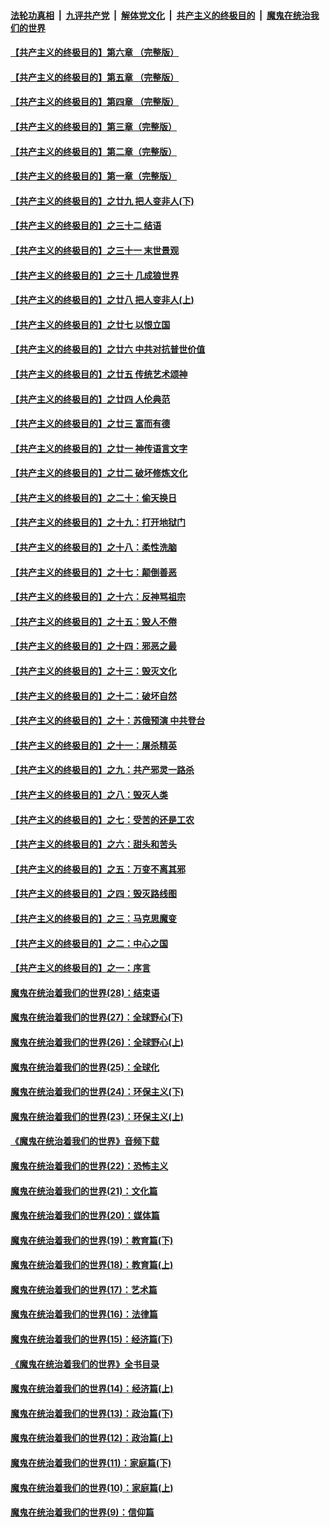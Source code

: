 ####  [法轮功真相](../../../../basic/blob/master/README.md?t=04100630) &nbsp;|&nbsp; [九评共产党](../../../../9ping.md/blob/master/README.md?t=04100630) &nbsp;|&nbsp; [解体党文化](../../../../jtdwh.md/blob/master/README.md?t=04100630)  &nbsp;|&nbsp; [共产主义的终极目的](../../../../gczydzjmd.md/blob/master/README.md?t=04100630) &nbsp;|&nbsp; [魔鬼在统治我们的世界](../../../../mgztzwmdsj.md/blob/master/README.md?t=04100630) 

#### [【共产主义的终极目的】第六章 （完整版）](../pages/nsc422/n11428913.md?t=04100630) 

#### [【共产主义的终极目的】第五章 （完整版）](../pages/nsc422/n11428912.md?t=04100630) 

#### [【共产主义的终极目的】第四章 （完整版）](../pages/nsc422/n11428907.md?t=04100630) 

#### [【共产主义的终极目的】第三章（完整版）](../pages/nsc422/n11428848.md?t=04100630) 

#### [【共产主义的终极目的】第二章（完整版）](../pages/nsc422/n11428831.md?t=04100630) 

#### [【共产主义的终极目的】第一章（完整版）](../pages/nsc422/n11417651.md?t=04100630) 

#### [【共产主义的终极目的】之廿九 把人变非人(下)](../pages/nsc422/n11344140.md?t=04100630) 

#### [【共产主义的终极目的】之三十二 结语](../pages/nsc422/n11360535.md?t=04100630) 

#### [【共产主义的终极目的】之三十一 末世景观](../pages/nsc422/n11351129.md?t=04100630) 

#### [【共产主义的终极目的】之三十 几成狼世界](../pages/nsc422/n11348280.md?t=04100630) 

#### [【共产主义的终极目的】之廿八 把人变非人(上)](../pages/nsc422/n11340492.md?t=04100630) 

#### [【共产主义的终极目的】之廿七 以恨立国](../pages/nsc422/n11336944.md?t=04100630) 

#### [【共产主义的终极目的】之廿六 中共对抗普世价值](../pages/nsc422/n11324785.md?t=04100630) 

#### [【共产主义的终极目的】之廿五 传统艺术颂神](../pages/nsc422/n11296396.md?t=04100630) 

#### [【共产主义的终极目的】之廿四 人伦典范](../pages/nsc422/n11296397.md?t=04100630) 

#### [【共产主义的终极目的】之廿三 富而有德](../pages/nsc422/n11283598.md?t=04100630) 

#### [【共产主义的终极目的】之廿一 神传语言文字](../pages/nsc422/n11263265.md?t=04100630) 

#### [【共产主义的终极目的】之廿二 破坏修炼文化](../pages/nsc422/n11245728.md?t=04100630) 

#### [【共产主义的终极目的】之二十：偷天换日](../pages/nsc422/n11238846.md?t=04100630) 

#### [【共产主义的终极目的】之十九：打开地狱门](../pages/nsc422/n11206376.md?t=04100630) 

#### [【共产主义的终极目的】之十八：柔性洗脑](../pages/nsc422/n11199994.md?t=04100630) 

#### [【共产主义的终极目的】之十七：颠倒善恶](../pages/nsc422/n11179782.md?t=04100630) 

#### [【共产主义的终极目的】之十六：反神骂祖宗](../pages/nsc422/n11166798.md?t=04100630) 

#### [【共产主义的终极目的】之十五：毁人不倦](../pages/nsc422/n11166792.md?t=04100630) 

#### [【共产主义的终极目的】之十四：邪恶之最](../pages/nsc422/n11150249.md?t=04100630) 

#### [【共产主义的终极目的】之十三：毁灭文化](../pages/nsc422/n11135227.md?t=04100630) 

#### [【共产主义的终极目的】之十二：破坏自然](../pages/nsc422/n11135214.md?t=04100630) 

#### [【共产主义的终极目的】之十：苏俄预演 中共登台](../pages/nsc422/n11118424.md?t=04100630) 

#### [【共产主义的终极目的】之十一：屠杀精英](../pages/nsc422/n11118442.md?t=04100630) 

#### [【共产主义的终极目的】之九：共产邪灵一路杀](../pages/nsc422/n11114139.md?t=04100630) 

#### [【共产主义的终极目的】之八：毁灭人类](../pages/nsc422/n11108503.md?t=04100630) 

#### [【共产主义的终极目的】之七：受苦的还是工农](../pages/nsc422/n11101809.md?t=04100630) 

#### [【共产主义的终极目的】之六：甜头和苦头](../pages/nsc422/n11096971.md?t=04100630) 

#### [【共产主义的终极目的】之五：万变不离其邪](../pages/nsc422/n11091285.md?t=04100630) 

#### [【共产主义的终极目的】之四：毁灭路线图](../pages/nsc422/n11086284.md?t=04100630) 

#### [【共产主义的终极目的】之三：马克思魔变](../pages/nsc422/n11061941.md?t=04100630) 

#### [【共产主义的终极目的】之二：中心之国](../pages/nsc422/n11047728.md?t=04100630) 

#### [【共产主义的终极目的】之一：序言](../pages/nsc422/n11086077.md?t=04100630) 

#### [魔鬼在统治着我们的世界(28)：结束语](../pages/nsc422/n10936246.md?t=04100630) 

#### [魔鬼在统治着我们的世界(27)：全球野心(下)](../pages/nsc422/n10928319.md?t=04100630) 

#### [魔鬼在统治着我们的世界(26)：全球野心(上)](../pages/nsc422/n10900318.md?t=04100630) 

#### [魔鬼在统治着我们的世界(25)：全球化](../pages/nsc422/n10788205.md?t=04100630) 

#### [魔鬼在统治着我们的世界(24)：环保主义(下)](../pages/nsc422/n10695307.md?t=04100630) 

#### [魔鬼在统治着我们的世界(23)：环保主义(上)](../pages/nsc422/n10688613.md?t=04100630) 

#### [《魔鬼在统治着我们的世界》音频下载](../pages/nsc422/n10635553.md?t=04100630) 

#### [魔鬼在统治着我们的世界(22)：恐怖主义](../pages/nsc422/n10614727.md?t=04100630) 

#### [魔鬼在统治着我们的世界(21)：文化篇](../pages/nsc422/n10597706.md?t=04100630) 

#### [魔鬼在统治着我们的世界(20)：媒体篇](../pages/nsc422/n10586579.md?t=04100630) 

#### [魔鬼在统治着我们的世界(19)：教育篇(下)](../pages/nsc422/n10564808.md?t=04100630) 

#### [魔鬼在统治着我们的世界(18)：教育篇(上)](../pages/nsc422/n10526970.md?t=04100630) 

#### [魔鬼在统治着我们的世界(17)：艺术篇](../pages/nsc422/n10499093.md?t=04100630) 

#### [魔鬼在统治着我们的世界(16)：法律篇](../pages/nsc422/n10485969.md?t=04100630) 

#### [魔鬼在统治着我们的世界(15)：经济篇(下)](../pages/nsc422/n10469975.md?t=04100630) 

#### [《魔鬼在统治着我们的世界》全书目录](../pages/nsc422/n10464261.md?t=04100630) 

#### [魔鬼在统治着我们的世界(14)：经济篇(上)](../pages/nsc422/n10457370.md?t=04100630) 

#### [魔鬼在统治着我们的世界(13)：政治篇(下)](../pages/nsc422/n10448270.md?t=04100630) 

#### [魔鬼在统治着我们的世界(12)：政治篇(上)](../pages/nsc422/n10444576.md?t=04100630) 

#### [魔鬼在统治着我们的世界(11)：家庭篇(下)](../pages/nsc422/n10440961.md?t=04100630) 

#### [魔鬼在统治着我们的世界(10)：家庭篇(上)](../pages/nsc422/n10435448.md?t=04100630) 

#### [魔鬼在统治着我们的世界(9)：信仰篇](../pages/nsc422/n10432159.md?t=04100630) 

